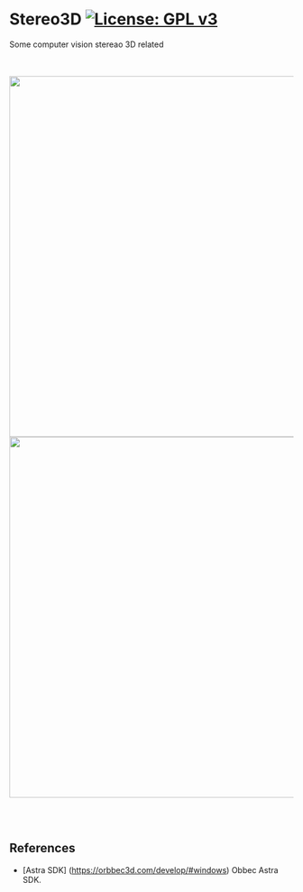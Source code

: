 # Stereo3D [![License: GPL v3](https://img.shields.io/badge/License-GPLv3-blue.svg)](https://www.gnu.org/licenses/gpl-3.0)<br>
Some computer vision stereao 3D related


<br><br>
<img src="pic/Astra3D_Hand.gif" width=640/>
<img src="pic/Astra3D_Body.gif" width=640/>

<br><br>


## References
  - [Astra SDK] (https://orbbec3d.com/develop/#windows) Obbec Astra SDK.

